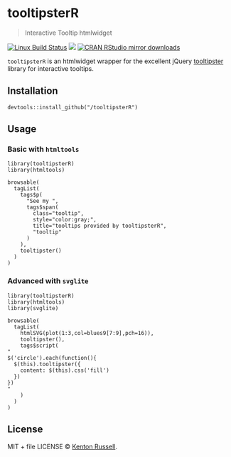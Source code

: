 tooltipsterR
============

> Interactive Tooltip htmlwidget

[![Linux Build
Status](https://travis-ci.org//tooltipsterR.svg?branch=master)](https://travis-ci.org//tooltipsterR)
[![](http://www.r-pkg.org/badges/version/tooltipsterR)](http://www.r-pkg.org/pkg/tooltipsterR)
[![CRAN RStudio mirror
downloads](http://cranlogs.r-pkg.org/badges/tooltipsterR)](http://www.r-pkg.org/pkg/tooltipsterR)

`tooltipsterR` is an htmlwidget wrapper for the excellent jQuery
[tooltipster](iamceege.github.io/tooltipster/) library for interactive
tooltips.

Installation
------------

    devtools::install_github("/tooltipsterR")

Usage
-----

### Basic with `htmltools`

    library(tooltipsterR)
    library(htmltools)

    browsable(
      tagList(
        tags$p(
          "See my ",
          tags$span(
            class="tooltip",
            style="color:gray;",
            title="tooltips provided by tooltipsterR",
            "tooltip"
          )
        ),
        tooltipster()
      )
    )

### Advanced with `svglite`

    library(tooltipsterR)
    library(htmltools)
    library(svglite)

    browsable(
      tagList(
        htmlSVG(plot(1:3,col=blues9[7:9],pch=16)),
        tooltipster(),
        tags$script(
    "
    $('circle').each(function(){
      $(this).tooltipster({
        content: $(this).css('fill')
      })
    })
    "      
        )
      )
    )

License
-------

MIT + file LICENSE © [Kenton Russell](https://github.com/).
